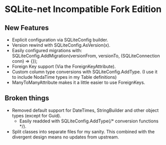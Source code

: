 
# SQLite-net Incompatible Fork Edition

## New Features

* Explicit configuration via SQLiteConfig builder.
* Version rewind with SQLiteConfig.AsVersion(x).
* Easily configured migrations with: SQLiteConfig.AddMigration(versionFrom, versionTo, (SQLiteConnection conn) => {});
* Foreign Key support (Via the ForeignKeyAttribute).
* Custom column type conversions with SQLiteConfig.AddType. (I use it to include NodaTime types in my Table definitions)
* ManyToManyAttribute makes it a little easier to use ForeignKeys.


## Broken things

* Removed default support for DateTimes, StringBuilder and other object types (except for Guid).
  * Easily readded with SQLiteConfig.AddType<DateTime>(/* conversion functions */).
* Split classes into separate files for my sanity. This combined with the divergent design means no updates from upstream.

